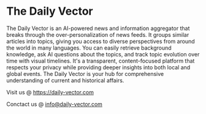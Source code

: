# The Daily Vector

The Daily Vector is an AI-powered news and information aggregator that breaks through the over-personalization of news feeds. It groups similar articles into topics, giving you access to diverse perspectives from around the world in many languages. You can easily retrieve background knowledge, ask AI questions about the topics, and track topic evolution over time with visual timelines. It's a transparent, content-focused platform that respects your privacy while providing deeper insights into both local and global events. The Daily Vector is your hub for comprehensive understanding of current and historical affairs.

Visit us @ https://daily-vector.com

Conctact us @ info@daily-vector.com
